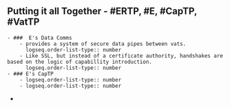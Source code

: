 ## Putting it all Together - #ERTP, #E, #CapTP, #VatTP
	- ###  E's Data Comms
		- provides a system of secure data pipes between vats.
		  logseq.order-list-type:: number
		- Like SSL, but instead of a certificate authority, handshakes are based on the logic of capabillity introduction.
		  logseq.order-list-type:: number
	- ### E's CapTP
		- logseq.order-list-type:: number
		- logseq.order-list-type:: number
-